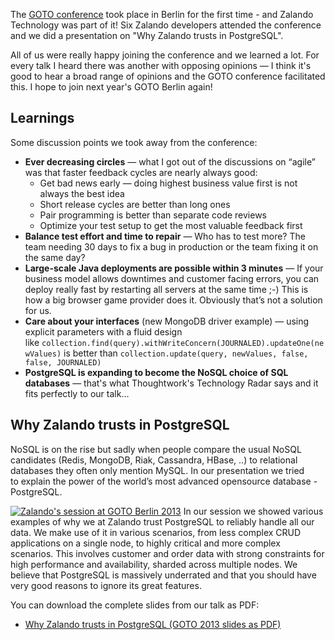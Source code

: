 <!--
.. title: GOTO 2013: Why Zalando trusts in PostgreSQL
.. slug: goto-2013-why-zalando-trusts-in-postgresql
.. date: 2013-10-23 11:57:16
.. tags: conference,database,event,postgresql,conference
.. author: Henning Jacobs
.. image: postgresql-db_teaser.png
-->

The [GOTO conference](http://gotocon.com/berlin-2013/) took place in Berlin for the
first time - and Zalando Technology was part of it! Six Zalando developers
attended the conference and we did a presentation on "Why Zalando trusts in
PostgreSQL".

All of us were really happy joining the conference and we learned
a lot. For every talk I heard there was another with opposing opinions — I
think it's good to hear a broad range of opinions and the GOTO conference
facilitated this. I hope to join next year's GOTO Berlin again!

<!-- TEASER_END -->

## Learnings

Some discussion points we took away from the conference:

* **Ever decreasing circles** — what I got out of the discussions on “agile” was that faster feedback cycles are nearly always good: 
    * Get bad news early — doing highest business value first is not always the best idea
    * Short release cycles are better than long ones
    * Pair programming is better than separate code reviews
    * Optimize your test setup to get the most valuable feedback first
* **Balance test effort and time to repair** — Who has to test more? The team needing 30 days to fix a bug in production or the team fixing it on the same day?
* **Large-scale Java deployments are possible within 3 minutes** — If your business model allows downtimes and customer facing errors, you can deploy really fast by restarting all servers at the same time ;-) This is how a big browser game provider does it. Obviously that’s not a solution for us.
* **Care about your interfaces** (new MongoDB driver example) — using explicit parameters with a fluid design like `collection.find(query).withWriteConcern(JOURNALED).updateOne(newValues)` is better than `collection.update(query, newValues, false, false, JOURNALED)`
* **PostgreSQL is expanding to become the NoSQL choice of SQL databases** — that's what Thoughtwork's Technology Radar says and it fits perfectly to our talk...

## Why Zalando trusts in PostgreSQL
NoSQL is on the rise but sadly when people compare the usual NoSQL candidates (Redis, MongoDB, Riak,
Cassandra, HBase, ..) to relational databases they often only mention MySQL.
In our presentation we tried to explain the power of the world’s most advanced
opensource database - PostgreSQL.

[![Zalando's session at GOTO Berlin 2013](/files/2013/10/20131018_102307.jpg)](/files/2013/10/20131018_102307.jpg)
In our session we showed various examples of
why we at Zalando trust PostgreSQL to reliably handle all our data. We make
use of it in various scenarios, from less complex CRUD applications on a
single node, to highly critical and more complex scenarios. This involves
customer and order data with strong constraints for high performance and
availability, sharded across multiple nodes. We believe that PostgreSQL is
massively underrated and that you should have very good reasons to ignore its
great features.

You can download the complete slides from our talk as PDF:

* [Why Zalando trusts in PostgreSQL (GOTO 2013 slides as PDF)](/files/2013/10/GOTO-2013-Why-Zalando-trusts-in-PostgreSQL-20131018.pdf)

